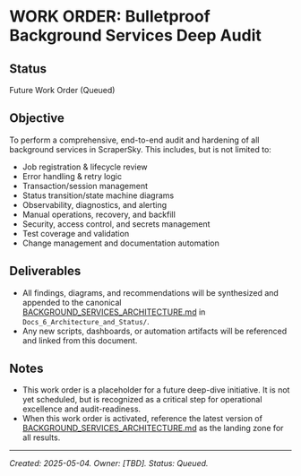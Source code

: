 # WORK ORDER: Bulletproof Background Services Deep Audit

## Status
Future Work Order (Queued)

## Objective
To perform a comprehensive, end-to-end audit and hardening of all background services in ScraperSky. This includes, but is not limited to:
- Job registration & lifecycle review
- Error handling & retry logic
- Transaction/session management
- Status transition/state machine diagrams
- Observability, diagnostics, and alerting
- Manual operations, recovery, and backfill
- Security, access control, and secrets management
- Test coverage and validation
- Change management and documentation automation

## Deliverables
- All findings, diagrams, and recommendations will be synthesized and appended to the canonical [BACKGROUND_SERVICES_ARCHITECTURE.md](cci:7://file:///Users/henrygroman/development/python-projects/ScraperSky-Back-End-WorkSpace/scraper-sky-backend/Docs/Docs_6_Architecture_and_Status/BACKGROUND_SERVICES_ARCHITECTURE.md:0:0-0:0) in `Docs_6_Architecture_and_Status/`.
- Any new scripts, dashboards, or automation artifacts will be referenced and linked from this document.

## Notes
- This work order is a placeholder for a future deep-dive initiative. It is not yet scheduled, but is recognized as a critical step for operational excellence and audit-readiness.
- When this work order is activated, reference the latest version of [BACKGROUND_SERVICES_ARCHITECTURE.md](cci:7://file:///Users/henrygroman/development/python-projects/ScraperSky-Back-End-WorkSpace/scraper-sky-backend/Docs/Docs_6_Architecture_and_Status/BACKGROUND_SERVICES_ARCHITECTURE.md:0:0-0:0) as the landing zone for all results.

---

*Created: 2025-05-04. Owner: [TBD]. Status: Queued.*